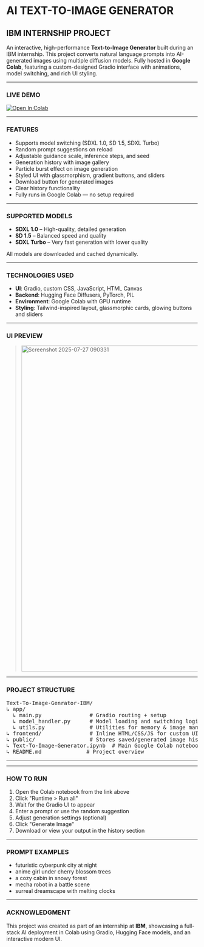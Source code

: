 # AI TEXT-TO-IMAGE GENERATOR  
## IBM INTERNSHIP PROJECT

An interactive, high-performance **Text-to-Image Generator** built during an IBM internship. This project converts natural language prompts into AI-generated images using multiple diffusion models. Fully hosted in **Google Colab**, featuring a custom-designed Gradio interface with animations, model switching, and rich UI styling.

---

### LIVE DEMO

[![Open In Colab](https://colab.research.google.com/assets/colab-badge.svg)](https://colab.research.google.com/github/Yozora13/Text-To-Image-Genrator-IBM/blob/main/Text_to_image_genrator.ipynb)

---

### FEATURES

- Supports model switching (SDXL 1.0, SD 1.5, SDXL Turbo)  
- Random prompt suggestions on reload  
- Adjustable guidance scale, inference steps, and seed  
- Generation history with image gallery  
- Particle burst effect on image generation  
- Styled UI with glassmorphism, gradient buttons, and sliders  
- Download button for generated images  
- Clear history functionality  
- Fully runs in Google Colab — no setup required

---

### SUPPORTED MODELS

- **SDXL 1.0** – High-quality, detailed generation  
- **SD 1.5** – Balanced speed and quality  
- **SDXL Turbo** – Very fast generation with lower quality  

All models are downloaded and cached dynamically.

---

### TECHNOLOGIES USED

- **UI**: Gradio, custom CSS, JavaScript, HTML Canvas  
- **Backend**: Hugging Face Diffusers, PyTorch, PIL  
- **Environment**: Google Colab with GPU runtime  
- **Styling**: Tailwind-inspired layout, glassmorphic cards, glowing buttons and sliders

---

### UI PREVIEW

> <img width="1457" height="858" alt="Screenshot 2025-07-27 090331" src="https://github.com/user-attachments/assets/1bf07e79-4ff9-4975-b95a-15be71e1603b" />

---

### PROJECT STRUCTURE
<pre>
Text-To-Image-Genrator-IBM/
↳ app/
  ↳ main.py               # Gradio routing + setup
  ↳ model_handler.py      # Model loading and switching logic
  ↳ utils.py              # Utilities for memory & image management
↳ frontend/               # Inline HTML/CSS/JS for custom UI (via Gradio Blocks)
↳ public/                 # Stores saved/generated image history
↳ Text-To-Image-Generator.ipynb  # Main Google Colab notebook
↳ README.md              # Project overview
</pre>
---

---

### HOW TO RUN

1. Open the Colab notebook from the link above  
2. Click "Runtime > Run all"  
3. Wait for the Gradio UI to appear  
4. Enter a prompt or use the random suggestion  
5. Adjust generation settings (optional)  
6. Click "Generate Image"  
7. Download or view your output in the history section  

---

### PROMPT EXAMPLES

- futuristic cyberpunk city at night  
- anime girl under cherry blossom trees  
- a cozy cabin in snowy forest  
- mecha robot in a battle scene  
- surreal dreamscape with melting clocks  

---

### ACKNOWLEDGMENT

This project was created as part of an internship at **IBM**, showcasing a full-stack AI deployment in Colab using Gradio, Hugging Face models, and an interactive modern UI.
